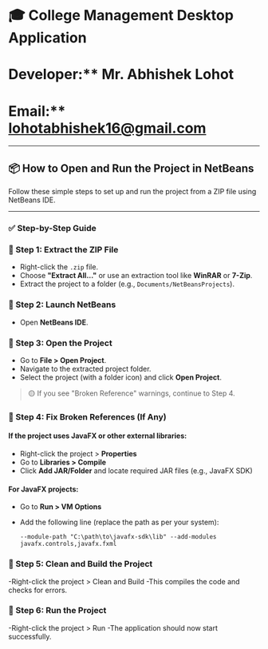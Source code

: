 # 🎓 College Management Desktop Application

# Developer:** Mr. Abhishek Lohot  
# Email:** lohotabhishek16@gmail.com

---

## 📦 How to Open and Run the Project in NetBeans

Follow these simple steps to set up and run the project from a ZIP file using NetBeans IDE.

---

### ✅ Step-by-Step Guide

### 🔹 Step 1: Extract the ZIP File
- Right-click the `.zip` file.
- Choose **"Extract All..."** or use an extraction tool like **WinRAR** or **7-Zip**.
- Extract the project to a folder (e.g., `Documents/NetBeansProjects`).

### 🔹 Step 2: Launch NetBeans
- Open **NetBeans IDE**.

### 🔹 Step 3: Open the Project
- Go to **File > Open Project**.
- Navigate to the extracted project folder.
- Select the project (with a folder icon) and click **Open Project**.

> 🟡 If you see "Broken Reference" warnings, continue to Step 4.

### 🔹 Step 4: Fix Broken References (If Any)
#### If the project uses JavaFX or other external libraries:

- Right-click the project > **Properties**
- Go to **Libraries > Compile**
- Click **Add JAR/Folder** and locate required JAR files (e.g., JavaFX SDK)

#### For JavaFX projects:
- Go to **Run > VM Options**
- Add the following line (replace the path as per your system):
  
      --module-path "C:\path\to\javafx-sdk\lib" --add-modules javafx.controls,javafx.fxml
### 🔹 Step 5: Clean and Build the Project
-Right-click the project > Clean and Build
-This compiles the code and checks for errors.

### 🔹 Step 6: Run the Project
-Right-click the project > Run
-The application should now start successfully.
